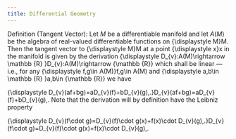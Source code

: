 ```yaml
---
title: Differential Geometry
---
```


Definition (Tangent Vector):
Let $M$ be a differentiable manifold and let $A(M)$ be the algebra of real-valued differentiable functions on {\displaystyle M}M. Then the tangent vector to {\displaystyle M}M at a point {\displaystyle x}x in the manifold is given by the derivation {\displaystyle D_{v}:A(M)\rightarrow \mathbb {R} }D_{v}:A(M)\rightarrow {\mathbb  {R}} which shall be linear — i.e., for any {\displaystyle f,g\in A(M)}f,g\in A(M) and {\displaystyle a,b\in \mathbb {R} }a,b\in {\mathbb  {R}} we have

{\displaystyle D_{v}(af+bg)=aD_{v}(f)+bD_{v}(g)\,.}D_{v}(af+bg)=aD_{v}(f)+bD_{v}(g)\,.
Note that the derivation will by definition have the Leibniz property

{\displaystyle D_{v}(f\cdot g)=D_{v}(f)\cdot g(x)+f(x)\cdot D_{v}(g)\,.}D_{v}(f\cdot g)=D_{v}(f)\cdot g(x)+f(x)\cdot D_{v}(g)\,.
